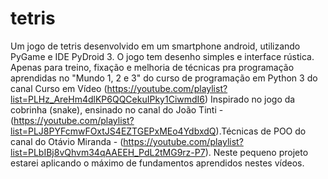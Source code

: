 # tetris
Um jogo de tetris desenvolvido em um smartphone android, utilizando PyGame e IDE PyDroid 3. 
O jogo tem desenho simples e interface rústica.
Apenas para treino, fixação e melhoria de técnicas pra programação aprendidas no "Mundo 1, 2 e 3" do curso de programação em Python 3 do canal Curso em Vídeo (https://youtube.com/playlist?list=PLHz_AreHm4dlKP6QQCekuIPky1CiwmdI6)
Inspirado no jogo da cobrinha (snake), ensinado no canal do João Tinti - (https://youtube.com/playlist?list=PLJ8PYFcmwFOxtJS4EZTGEPxMEo4YdbxdQ).Técnicas de POO do canal do Otávio Miranda - (https://youtube.com/playlist?list=PLbIBj8vQhvm34qAAEEH_PdL2tMG9rz-P7). Neste pequeno projeto estarei aplicando o máximo de fundamentos aprendidos nestes vídeos.
